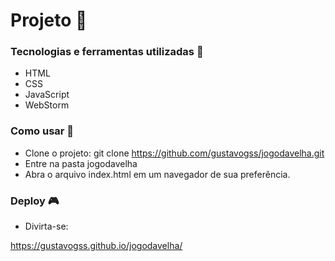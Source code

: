 # Projeto 🚀

### Tecnologias e ferramentas utilizadas 🤖
- HTML
- CSS
- JavaScript
- WebStorm

### Como usar 🔌
- Clone o projeto: git clone https://github.com/gustavogss/jogodavelha.git
- Entre na pasta jogodavelha
- Abra o arquivo index.html em um navegador de sua preferência.


### Deploy 🎮
- Divirta-se:

https://gustavogss.github.io/jogodavelha/
